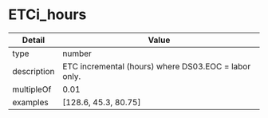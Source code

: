 # ETCi_hours
| Detail | Value |
| ------ | ----- |
| type | number |
| description | ETC incremental (hours) where DS03.EOC = labor only. |
| multipleOf | 0.01 |
| examples | [128.6, 45.3, 80.75] |
